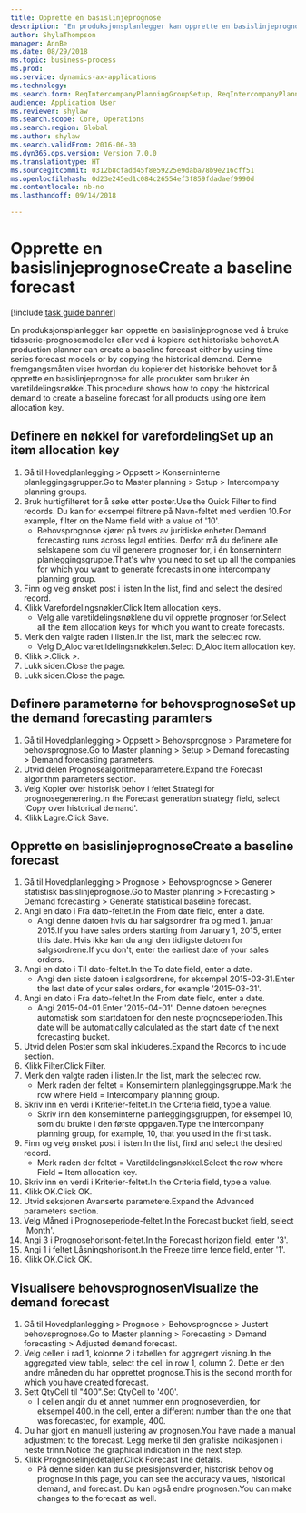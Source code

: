 ```yaml
--- 
title: Opprette en basislinjeprognose
description: "En produksjonsplanlegger kan opprette en basislinjeprognose ved å bruke tidsserie-prognosemodeller eller ved å kopiere det historiske behovet."
author: ShylaThompson
manager: AnnBe
ms.date: 08/29/2018
ms.topic: business-process
ms.prod: 
ms.service: dynamics-ax-applications
ms.technology: 
ms.search.form: ReqIntercompanyPlanningGroupSetup, ReqIntercompanyPlanningGroupAllocKeys, ReqDemPlanForecastParameters, ReqDemPlanCreateForecastDialog, SysQueryForm, ReqDemPlanForecastViewer
audience: Application User
ms.reviewer: shylaw
ms.search.scope: Core, Operations
ms.search.region: Global
ms.author: shylaw
ms.search.validFrom: 2016-06-30
ms.dyn365.ops.version: Version 7.0.0
ms.translationtype: HT
ms.sourcegitcommit: 0312b8cfadd45f8e59225e9daba78b9e216cff51
ms.openlocfilehash: 0d23e245ed1c084c26554ef3f859fdadaef9990d
ms.contentlocale: nb-no
ms.lasthandoff: 09/14/2018

---
```

# <a name="create-a-baseline-forecast"></a><span data-ttu-id="7d60f-103">Opprette en basislinjeprognose</span><span class="sxs-lookup"><span data-stu-id="7d60f-103">Create a baseline forecast</span></span>

[!include [task guide banner](../../includes/task-guide-banner.md)]

<span data-ttu-id="7d60f-104">En produksjonsplanlegger kan opprette en basislinjeprognose ved å bruke tidsserie-prognosemodeller eller ved å kopiere det historiske behovet.</span><span class="sxs-lookup"><span data-stu-id="7d60f-104">A production planner can create a baseline forecast either by using time series forecast models or by copying the historical demand.</span></span> <span data-ttu-id="7d60f-105">Denne fremgangsmåten viser hvordan du kopierer det historiske behovet for å opprette en basislinjeprognose for alle produkter som bruker én varetildelingsnøkkel.</span><span class="sxs-lookup"><span data-stu-id="7d60f-105">This procedure shows how to copy the historical demand to create a baseline forecast for all products using one item allocation key.</span></span> 


## <a name="set-up-an-item-allocation-key"></a><span data-ttu-id="7d60f-106">Definere en nøkkel for varefordeling</span><span class="sxs-lookup"><span data-stu-id="7d60f-106">Set up an item allocation key</span></span>
1. <span data-ttu-id="7d60f-107">Gå til Hovedplanlegging > Oppsett > Konserninterne planleggingsgrupper.</span><span class="sxs-lookup"><span data-stu-id="7d60f-107">Go to Master planning > Setup > Intercompany planning groups.</span></span>
2. <span data-ttu-id="7d60f-108">Bruk hurtigfilteret for å søke etter poster.</span><span class="sxs-lookup"><span data-stu-id="7d60f-108">Use the Quick Filter to find records.</span></span> <span data-ttu-id="7d60f-109">Du kan for eksempel filtrere på Navn-feltet med verdien 10.</span><span class="sxs-lookup"><span data-stu-id="7d60f-109">For example, filter on the Name field with a value of '10'.</span></span>
    * <span data-ttu-id="7d60f-110">Behovsprognose kjører på tvers av juridiske enheter.</span><span class="sxs-lookup"><span data-stu-id="7d60f-110">Demand forecasting runs across legal entities.</span></span> <span data-ttu-id="7d60f-111">Derfor må du definere alle selskapene som du vil generere prognoser for, i én konsernintern planleggingsgruppe.</span><span class="sxs-lookup"><span data-stu-id="7d60f-111">That's why you need to set up all the companies for which you want to generate forecasts in one intercompany planning group.</span></span>  
3. <span data-ttu-id="7d60f-112">Finn og velg ønsket post i listen.</span><span class="sxs-lookup"><span data-stu-id="7d60f-112">In the list, find and select the desired record.</span></span>
4. <span data-ttu-id="7d60f-113">Klikk Varefordelingsnøkler.</span><span class="sxs-lookup"><span data-stu-id="7d60f-113">Click Item allocation keys.</span></span>
    * <span data-ttu-id="7d60f-114">Velg alle varetildelingsnøklene du vil opprette prognoser for.</span><span class="sxs-lookup"><span data-stu-id="7d60f-114">Select all the item allocation keys for which you want to create forecasts.</span></span>  
5. <span data-ttu-id="7d60f-115">Merk den valgte raden i listen.</span><span class="sxs-lookup"><span data-stu-id="7d60f-115">In the list, mark the selected row.</span></span>
    * <span data-ttu-id="7d60f-116">Velg D_Aloc varetildelingsnøkkelen.</span><span class="sxs-lookup"><span data-stu-id="7d60f-116">Select D_Aloc item allocation key.</span></span>  
6. <span data-ttu-id="7d60f-117">Klikk >.</span><span class="sxs-lookup"><span data-stu-id="7d60f-117">Click >.</span></span>
7. <span data-ttu-id="7d60f-118">Lukk siden.</span><span class="sxs-lookup"><span data-stu-id="7d60f-118">Close the page.</span></span>
8. <span data-ttu-id="7d60f-119">Lukk siden.</span><span class="sxs-lookup"><span data-stu-id="7d60f-119">Close the page.</span></span>

## <a name="set-up-the-demand-forecasting-paramters"></a><span data-ttu-id="7d60f-120">Definere parameterne for behovsprognose</span><span class="sxs-lookup"><span data-stu-id="7d60f-120">Set up the demand forecasting paramters</span></span>
1. <span data-ttu-id="7d60f-121">Gå til Hovedplanlegging > Oppsett > Behovsprognose > Parametere for behovsprognose.</span><span class="sxs-lookup"><span data-stu-id="7d60f-121">Go to Master planning > Setup > Demand forecasting > Demand forecasting parameters.</span></span>
2. <span data-ttu-id="7d60f-122">Utvid delen Prognosealgoritmeparametere.</span><span class="sxs-lookup"><span data-stu-id="7d60f-122">Expand the Forecast algorithm parameters section.</span></span>
3. <span data-ttu-id="7d60f-123">Velg Kopier over historisk behov i feltet Strategi for prognosegenerering.</span><span class="sxs-lookup"><span data-stu-id="7d60f-123">In the Forecast generation strategy field, select 'Copy over historical demand'.</span></span>
4. <span data-ttu-id="7d60f-124">Klikk Lagre.</span><span class="sxs-lookup"><span data-stu-id="7d60f-124">Click Save.</span></span>

## <a name="create-a-baseline-forecast"></a><span data-ttu-id="7d60f-125">Opprette en basislinjeprognose</span><span class="sxs-lookup"><span data-stu-id="7d60f-125">Create a baseline forecast</span></span>
1. <span data-ttu-id="7d60f-126">Gå til Hovedplanlegging > Prognose > Behovsprognose > Generer statistisk basislinjeprognose.</span><span class="sxs-lookup"><span data-stu-id="7d60f-126">Go to Master planning > Forecasting > Demand forecasting > Generate statistical baseline forecast.</span></span>
2. <span data-ttu-id="7d60f-127">Angi en dato i Fra dato-feltet.</span><span class="sxs-lookup"><span data-stu-id="7d60f-127">In the From date field, enter a date.</span></span>
    * <span data-ttu-id="7d60f-128">Angi denne datoen hvis du har salgsordrer fra og med 1. januar 2015.</span><span class="sxs-lookup"><span data-stu-id="7d60f-128">If you have sales orders starting from January 1, 2015, enter this date.</span></span> <span data-ttu-id="7d60f-129">Hvis ikke kan du angi den tidligste datoen for salgsordrene.</span><span class="sxs-lookup"><span data-stu-id="7d60f-129">If you don't, enter the earliest date of your sales orders.</span></span>  
3. <span data-ttu-id="7d60f-130">Angi en dato i Til dato-feltet.</span><span class="sxs-lookup"><span data-stu-id="7d60f-130">In the To date field, enter a date.</span></span>
    * <span data-ttu-id="7d60f-131">Angi den siste datoen i salgsordrene, for eksempel 2015-03-31.</span><span class="sxs-lookup"><span data-stu-id="7d60f-131">Enter the last date of your sales orders, for example '2015-03-31'.</span></span>  
4. <span data-ttu-id="7d60f-132">Angi en dato i Fra dato-feltet.</span><span class="sxs-lookup"><span data-stu-id="7d60f-132">In the From date field, enter a date.</span></span>
    * <span data-ttu-id="7d60f-133">Angi 2015-04-01.</span><span class="sxs-lookup"><span data-stu-id="7d60f-133">Enter '2015-04-01'.</span></span> <span data-ttu-id="7d60f-134">Denne datoen beregnes automatisk som startdatoen for den neste prognoseperioden.</span><span class="sxs-lookup"><span data-stu-id="7d60f-134">This date will be automatically calculated as the start date of the next forecasting bucket.</span></span>  
5. <span data-ttu-id="7d60f-135">Utvid delen Poster som skal inkluderes.</span><span class="sxs-lookup"><span data-stu-id="7d60f-135">Expand the Records to include section.</span></span>
6. <span data-ttu-id="7d60f-136">Klikk Filter.</span><span class="sxs-lookup"><span data-stu-id="7d60f-136">Click Filter.</span></span>
7. <span data-ttu-id="7d60f-137">Merk den valgte raden i listen.</span><span class="sxs-lookup"><span data-stu-id="7d60f-137">In the list, mark the selected row.</span></span>
    * <span data-ttu-id="7d60f-138">Merk raden der feltet = Konsernintern planleggingsgruppe.</span><span class="sxs-lookup"><span data-stu-id="7d60f-138">Mark the row where Field = Intercompany planning group.</span></span>  
8. <span data-ttu-id="7d60f-139">Skriv inn en verdi i Kriterier-feltet.</span><span class="sxs-lookup"><span data-stu-id="7d60f-139">In the Criteria field, type a value.</span></span>
    * <span data-ttu-id="7d60f-140">Skriv inn den konserninterne planleggingsgruppen, for eksempel 10, som du brukte i den første oppgaven.</span><span class="sxs-lookup"><span data-stu-id="7d60f-140">Type the intercompany planning group, for example, 10, that you used in the first task.</span></span>  
9. <span data-ttu-id="7d60f-141">Finn og velg ønsket post i listen.</span><span class="sxs-lookup"><span data-stu-id="7d60f-141">In the list, find and select the desired record.</span></span>
    * <span data-ttu-id="7d60f-142">Merk raden der feltet = Varetildelingsnøkkel.</span><span class="sxs-lookup"><span data-stu-id="7d60f-142">Select the row where Field = Item allocation key.</span></span>  
10. <span data-ttu-id="7d60f-143">Skriv inn en verdi i Kriterier-feltet.</span><span class="sxs-lookup"><span data-stu-id="7d60f-143">In the Criteria field, type a value.</span></span>
11. <span data-ttu-id="7d60f-144">Klikk OK.</span><span class="sxs-lookup"><span data-stu-id="7d60f-144">Click OK.</span></span>
12. <span data-ttu-id="7d60f-145">Utvid seksjonen Avanserte parametere.</span><span class="sxs-lookup"><span data-stu-id="7d60f-145">Expand the Advanced parameters section.</span></span>
13. <span data-ttu-id="7d60f-146">Velg Måned i Prognoseperiode-feltet.</span><span class="sxs-lookup"><span data-stu-id="7d60f-146">In the Forecast bucket field, select 'Month'.</span></span>
14. <span data-ttu-id="7d60f-147">Angi 3 i Prognosehorisont-feltet.</span><span class="sxs-lookup"><span data-stu-id="7d60f-147">In the Forecast horizon field, enter '3'.</span></span>
15. <span data-ttu-id="7d60f-148">Angi 1 i feltet Låsningshorisont.</span><span class="sxs-lookup"><span data-stu-id="7d60f-148">In the Freeze time fence field, enter '1'.</span></span>
16. <span data-ttu-id="7d60f-149">Klikk OK.</span><span class="sxs-lookup"><span data-stu-id="7d60f-149">Click OK.</span></span>

## <a name="visualize-the-demand-forecast"></a><span data-ttu-id="7d60f-150">Visualisere behovsprognosen</span><span class="sxs-lookup"><span data-stu-id="7d60f-150">Visualize the demand forecast</span></span>
1. <span data-ttu-id="7d60f-151">Gå til Hovedplanlegging > Prognose > Behovsprognose > Justert behovsprognose.</span><span class="sxs-lookup"><span data-stu-id="7d60f-151">Go to Master planning > Forecasting > Demand forecasting > Adjusted demand forecast.</span></span>
2. <span data-ttu-id="7d60f-152">Velg cellen i rad 1, kolonne 2 i tabellen for aggregert visning.</span><span class="sxs-lookup"><span data-stu-id="7d60f-152">In the aggregated view table, select the cell in row 1, column 2.</span></span> <span data-ttu-id="7d60f-153">Dette er den andre måneden du har opprettet prognose.</span><span class="sxs-lookup"><span data-stu-id="7d60f-153">This is the second month for which you have created forecast.</span></span>
3. <span data-ttu-id="7d60f-154">Sett QtyCell til "400".</span><span class="sxs-lookup"><span data-stu-id="7d60f-154">Set QtyCell to '400'.</span></span>
    * <span data-ttu-id="7d60f-155">I cellen angir du et annet nummer enn prognoseverdien, for eksempel 400.</span><span class="sxs-lookup"><span data-stu-id="7d60f-155">In the cell, enter a different number than the one that was forecasted, for example, 400.</span></span>  
4. <span data-ttu-id="7d60f-156">Du har gjort en manuell justering av prognosen.</span><span class="sxs-lookup"><span data-stu-id="7d60f-156">You have made a manual adjustment to the forecast.</span></span> <span data-ttu-id="7d60f-157">Legg merke til den grafiske indikasjonen i neste trinn.</span><span class="sxs-lookup"><span data-stu-id="7d60f-157">Notice the graphical indication in the next step.</span></span>
5. <span data-ttu-id="7d60f-158">Klikk Prognoselinjedetaljer.</span><span class="sxs-lookup"><span data-stu-id="7d60f-158">Click Forecast line details.</span></span>
    * <span data-ttu-id="7d60f-159">På denne siden kan du se presisjonsverdier, historisk behov og prognose.</span><span class="sxs-lookup"><span data-stu-id="7d60f-159">In this page, you can see the accuracy values, historical demand, and forecast.</span></span> <span data-ttu-id="7d60f-160">Du kan også endre prognosen.</span><span class="sxs-lookup"><span data-stu-id="7d60f-160">You can make changes to the forecast as well.</span></span>  


